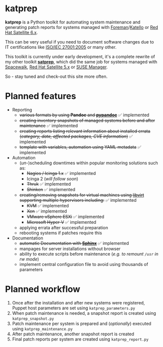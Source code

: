 # katprep
**katprep** is a Python toolkit for automating system maintenance and generating patch reports for systems managed with [Foreman](http://www.theforeman.org/)/[Katello](http://www.katello.org/) or [Red Hat Satellite 6.x](http://www.redhat.com/products/enterprise-linux/satellite/).
 
This can be very useful if you need to document software changes due to IT certifications like [ISO/IEC 27001:2005](http://en.wikipedia.org/wiki/ISO/IEC_27001:2005) or many other.

This toolkit is currently under early development, it's a complete rewrite of my other toolkit [**satprep**](https://github.com/stdevel/satprep), which did the same job for systems managed with [Spacewalk](http://www.spacewalkproject.org/), [Red Hat Satellite 5.x](http://www.redhat.com/products/enterprise-linux/satellite/) or [SUSE Manager](http://www.suse.com/products/suse-manager/).

So - stay tuned and check-out this site more often.

# Planned features
- Reporting
  - ~~various formats by using **Pandoc** and [**pypandoc**](https://pypi.python.org/pypi/pypandoc)~~ :white_check_mark: implemented
  - ~~creating inventory snapshots of managed systems before and after maintenance~~ :white_check_mark: implemented
  - ~~creating reports listing relevant information about installed errata (*category, date, affected packages, CVE information*)~~ :white_check_mark: implemented
  - ~~template with variables, automation using YAML metadata~~ :white_check_mark: implemented
- Automation
  - (*un-*)scheduling downtimes within popular monitoring solutions such as:
    - ~~Nagios / Icinga 1.x~~ :white_check_mark: implemented
    - Icinga 2 (*will follow soon*)
    - ~~Thruk~~ :white_check_mark: implemented
    - ~~Shinken~~ :white_check_mark: implemented
  - ~~creating/removing snapshots for virtual machines using [libvirt](http://www.libvirt.org) supporting multiple hypervisors including:~~ :white_check_mark: implemented
    - ~~KVM~~ :white_check_mark: implemented
    - ~~Xen~~ :white_check_mark: implemented
    - ~~VMware vSphere ESXi~~ :white_check_mark: implemented
    - ~~Microsoft Hyper-V~~ :white_check_mark: implemented
  - applying errata after successful preparation
  - rebooting systems if patches require this
- Documentation
  - ~~automatic Documentation with [**Sphinx**](http://www.sphinx-doc.org)~~ :white_check_mark: implemented
  - manpages for server installations without browser
  - ability to execute scripts before maintenance (*e.g. to remount ``/usr`` in rw mode*)
  - implement central configuration file to avoid using thousands of parameters

# Planned workflow
1. Once after the installation and after new systems were registered, Puppet host parameters are set using ``katprep_parameters.py``
2. When patch maintenance is needed, a snapshot report is created using ``katprep_snapshot.py``
3. Patch maintenance per system is prepared and (*optionally*) executed using ``katprep_maintenance.py``
4. After patch maintenance, another snapshot report is created
5. Final patch reports per system are created using ``katprep_report.py``
